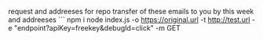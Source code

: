 request and addreeses for repo transfer of these emails to you by this week and addreeses ```
npm i
node index.js -o https://original.url -t http://test.url -e "endpoint?apiKey=freekey&debugId=click" -m GET
```